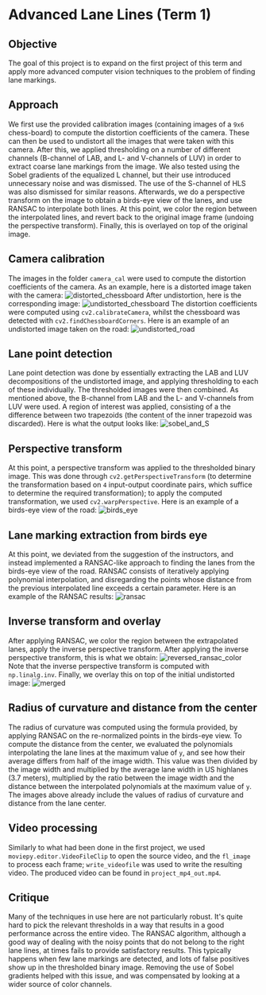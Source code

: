 # Advanced Lane Lines (Term 1)

## Objective
The goal of this project is to expand on the first project of this term and apply more advanced computer vision techniques to the problem of finding lane markings.

## Approach
We first use the provided calibration images (containing images of a `9x6` chess-board) to compute the distortion coefficients of the camera. These can then be used to undistort all the images that were taken with this camera. After this, we applied thresholding on a number of different channels (B-channel of LAB, and L- and V-channels of LUV) in order to extract coarse lane markings from the image. We also tested using the Sobel gradients of the equalized L channel, but their use introduced unnecessary noise and was dismissed. The use of the S-channel of HLS was also dismissed for similar reasons.
Afterwards, we do a perspective transform on the image to obtain a birds-eye view of the lanes, and use RANSAC to interpolate both lines. At this point, we color the region between the interpolated lines, and revert back to the original image frame (undoing the perspective transform). Finally, this is overlayed on top of the original image.

## Camera calibration
The images in the folder `camera_cal` were used to compute the distortion coefficients of the camera.
As an example, here is a distorted image taken with the camera:
![distorted_chessboard](camera_cal/calibration2.jpg)
After undistortion, here is the corresponding image:
![undistorted_chessboard](undistorted_chessboards/calibration2.jpg)
The distortion coefficients were computed using `cv2.calibrateCamera`, whilst the chessboard was detected with `cv2.findChessboardCorners`.
Here is an example of an undistorted image taken on the road:
![undistorted_road](report_imgs/undistorted_road.jpg)

## Lane point detection
Lane point detection was done by essentially extracting the LAB and LUV decompositions of the undistorted image, and applying thresholding to each of these individually. The thresholded images were then combined. As mentioned above, the B-channel from LAB and the L- and V-channels from LUV were used.
A region of interest was applied, consisting of a the difference between two trapezoids (the content of the inner trapezoid was discarded).
Here is what the output looks like:
![sobel_and_S](report_imgs/extracted_markings.jpg)

## Perspective transform
At this point, a perspective transform was applied to the thresholded binary image.
This was done through `cv2.getPerspectiveTransform` (to determine the transformation based on `4` input-output coordinate pairs, which suffice to determine the required transformation); to apply the computed transformation, we used `cv2.warpPerspective`. Here is an example of a birds-eye view of the road:
![birds_eye](report_imgs/birds_eye.jpg)

## Lane marking extraction from birds eye
At this point, we deviated from the suggestion of the instructors, and instead implemented a RANSAC-like approach to finding the lanes from the birds-eye view of the road.
RANSAC consists of iteratively applying polynomial interpolation, and disregarding the points whose distance from the previous interpolated line exceeds a certain parameter.
Here is an example of the RANSAC results:
![ransac](report_imgs/ransac_results.jpg)

## Inverse transform and overlay
After applying RANSAC, we color the region between the extrapolated lanes, apply the inverse perspective transform.
After applying the inverse perspective transform, this is what we obtain:
![reversed_ransac_color](report_imgs/reversed_ransac_color.jpg)
Note that the inverse perspective transform is computed with `np.linalg.inv`.
Finally, we overlay this on top of the initial undistorted image:
![merged](report_imgs/merged.jpg)

## Radius of curvature and distance from the center
The radius of curvature was computed using the formula provided, by applying RANSAC on the re-normalized points in the birds-eye view.
To compute the distance from the center, we evaluated the polynomials interpolating the lane lines at the maximum value of `y`, and see how their average differs from half of the image width.
This value was then divided by the image width and multiplied by the average lane width in US highlanes (3.7 meters), multiplied by the ratio between the image width and the distance between the interpolated polynomials at the maximum value of `y`. The images above already include the values of radius of curvature and distance from the lane center.

## Video processing
Similarly to what had been done in the first project, we used `moviepy.editor.VideoFileClip` to open the source video, and the `fl_image` to process each frame; `write_videofile` was used to write the resulting video. The produced video can be found in `project_mp4_out.mp4`.

## Critique
Many of the techniques in use here are not particularly robust. It's quite hard to pick the relevant thresholds in a way that results in a good performance across the entire video. The RANSAC algorithm, although a good way of dealing with the noisy points that do not belong to the right lane lines, at times fails to provide satisfactory results. This typically happens when few lane markings are detected, and lots of false positives show up in the thresholded binary image. Removing the
use of Sobel gradients helped with this issue, and was compensated by looking at a wider source of color channels.

